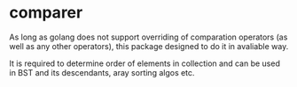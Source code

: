 # comparer

As long as golang does not support overriding of comparation operators (as well as any other operators), this package designed to do it in avaliable way.

It is required to determine order of elements in collection and can be used in BST and its descendants, aray sorting algos etc.
